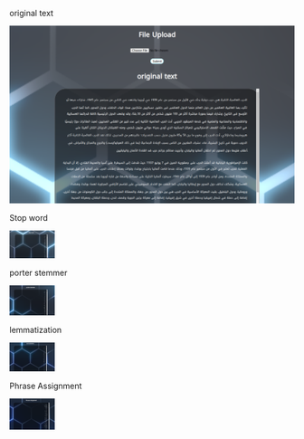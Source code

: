original text

<img src ="./img/1.png" width="950px">


Stop word

<img src ="./img/2.png" width="80px">

porter stemmer

<img src ="./img/3.png" width="80px">

lemmatization

<img src ="./img/4.png" width="80px">

Phrase Assignment

<img src ="./img/5.png" width="80px">
